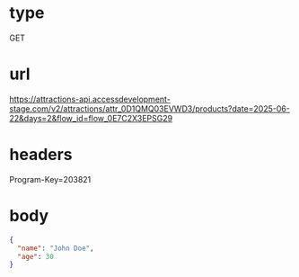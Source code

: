 # type
GET

# url
https://attractions-api.accessdevelopment-stage.com/v2/attractions/attr_0D1QMQ03EVWD3/products?date=2025-06-22&days=2&flow_id=flow_0E7C2X3EPSG29

# headers
Program-Key=203821

# body
```json
{
  "name": "John Doe",
  "age": 30
}
```
